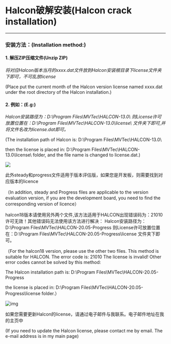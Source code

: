 # Halcon破解安装(Halcon crack installation)

----------
### 安装方法：(Installation method:)

#### 1. 解压ZIP压缩文件(Unzip ZIP)
*将对应Halcon版本当月的xxxx.dat文件放到Halcon安装根目录下license文件夹下即可，不可乱放license*

(Place put the current month of the Halcon version license named xxxx.dat under the root directory of the Halcon installation.)

#### 2. 例如：(E.g:)
*Halcon安装路径为：D:\Program Files\MVTec\HALCON-13.0\ 
则License许可放置位置在：D:\Program Files\MVTec\HALCON-13.0\license\ 文件夹下即可,并将文件名改为license.dat即可。*

(The installation path of Halcon is: D:\Program Files\MVTec\HALCON-13.0\

then the license is placed in: D:\Program Files\MVTec\HALCON-13.0\license\ folder, and the file name is changed to  license.dat.)

![](https://i.imgur.com/WzYxcGj.png)


此外steady和progress文件适用于版本评估版，如果您是开发板，则需要找到对应版本的licence

（In addition, steady and Progress files are applicable to the version evaluation version, if you are the development board, you need to find the corresponding version of licence）

halcon18版本请使用另外两个文件,该方法适用于HALCON出现错误码为：21010 许可无效！其他错误码无法使用该方法进行解决：
Halcon安装路径为：D:\Program Files\MVTec\HALCON-20.05-Progress
则License许可放置位置在：D:\Program Files\MVTec\HALCON-20.05-Progress\license 文件夹下即可。

（For the halcon18 version, please use the other two files. This method is suitable for HALCON. The error code is: 21010 The license is invalid!  Other error codes cannot be solved by this method: 

The Halcon installation path is: D:\Program Files\MVTec\HALCON-20.05-Progress

the license is placed in: D:\Program Files\MVTec\HALCON-20.05-Progress\license folder.）

![img](https://i.loli.net/2020/11/05/L1Z4eTVqrcbSmfh.png)

如果您需要更新Halcon的license，请通过电子邮件与我联系。电子邮件地址在我的主页中

(If you need to update the Halcon license, please contact me by email. The e-mail address is in my main page)
